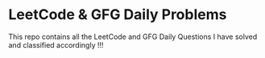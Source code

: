 # LeetCode & GFG Daily Problems 
This repo contains all the LeetCode and GFG Daily Questions I have solved and classified accordingly !!!
